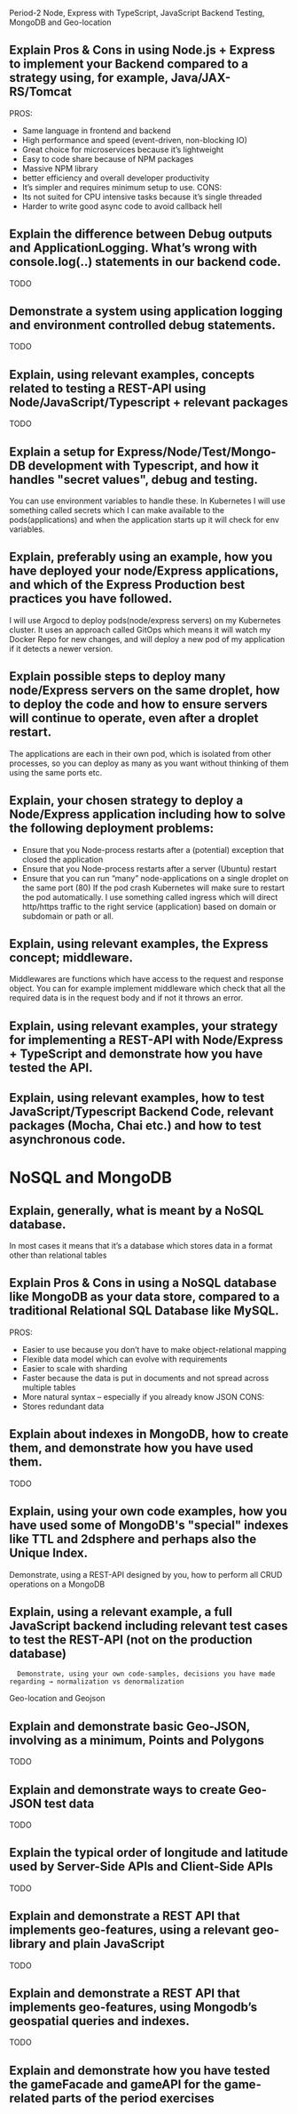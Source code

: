 Period-2 Node, Express with TypeScript, JavaScript Backend Testing, MongoDB and Geo-location

## Explain Pros & Cons in using Node.js + Express to implement your Backend compared to a strategy using, for example, Java/JAX-RS/Tomcat

PROS:
- Same language in frontend and backend
- High performance and speed (event-driven, non-blocking IO)
- Great choice for microservices because it’s lightweight
- Easy to code share because of NPM packages
- Massive NPM library
- better efficiency and overall developer productivity
- It’s simpler and requires minimum setup to use.
CONS:
- Its not suited for CPU intensive tasks because it’s single threaded
- Harder to write good async code to avoid callback hell

## Explain the difference between Debug outputs and ApplicationLogging. What’s wrong with console.log(..) statements in our backend code.

TODO

## Demonstrate a system using application logging and environment controlled debug statements.

TODO

## Explain, using relevant examples, concepts related to testing a REST-API using Node/JavaScript/Typescript + relevant packages

TODO

## Explain a setup for Express/Node/Test/Mongo-DB development with Typescript, and how it handles "secret values",  debug and testing.

You can use environment variables to handle these. In Kubernetes I will use something called secrets which I can make available to the pods(applications) and when the application starts up it will check for env variables.

## Explain, preferably using an example, how you have deployed your node/Express applications, and which of the Express Production best practices you have followed.

I will use Argocd to deploy pods(node/express servers) on my Kubernetes cluster. It uses an approach called GitOps which means it will watch my Docker Repo for new changes, and will deploy a new pod  of my application if it detects a newer version.

## Explain possible steps to deploy many node/Express servers on the same droplet, how to deploy the code and how to ensure servers will continue to operate, even after a droplet restart.
The applications are each in their own pod, which is isolated from other processes, so you can deploy as many as you want without thinking of them using the same ports etc.

## Explain, your chosen strategy to deploy a Node/Express application including how to solve the following deployment problems:
- Ensure that you Node-process restarts after a (potential) exception that closed the application
- Ensure that you Node-process restarts after a server (Ubuntu) restart
- Ensure that you can run “many” node-applications on a single droplet on the same port (80)
If the pod crash Kubernetes will make sure to restart the pod automatically.
I use something called ingress which will direct http/https traffic to the right service (application) based on domain or subdomain or path or all.


## Explain, using relevant examples, the Express concept; middleware.

Middlewares are functions which have access to the request and response object. You can for example implement middleware which check that all the required data is in the request body and if not it throws an error.

## Explain, using relevant examples, your strategy for implementing a REST-API with Node/Express  + TypeScript and demonstrate how you have tested the API.

## Explain, using relevant examples, how to test JavaScript/Typescript Backend Code, relevant packages (Mocha, Chai etc.) and how to test asynchronous code.

# NoSQL and MongoDB 
## Explain, generally, what is meant by a NoSQL database.

In most cases it means that it’s a database which stores data in a format other than relational tables

## Explain Pros & Cons in using a NoSQL database like MongoDB as your data store, compared to a traditional Relational SQL Database like MySQL.

PROS:
- Easier to use because you don’t have to make object-relational mapping
- Flexible data model which can evolve with requirements
- Easier to scale with sharding
- Faster because the data is put in documents and not spread across multiple tables
- More natural syntax – especially if you already know JSON
CONS:
- Stores redundant data

## Explain about indexes in MongoDB, how to create them, and demonstrate how you have used them.
TODO

## Explain, using your own code examples, how you have used some of MongoDB's "special" indexes like TTL and 2dsphere and perhaps also the Unique Index.
Demonstrate, using a REST-API designed by you, how to perform all CRUD operations on a MongoDB

## Explain, using a relevant example, a full JavaScript backend including relevant test cases to test the REST-API (not on the production database)
      Demonstrate, using your own code-samples, decisions you have made regarding → normalization vs denormalization 
Geo-location and Geojson
## Explain and demonstrate basic Geo-JSON, involving as a minimum, Points and Polygons
TODO 
## Explain and demonstrate ways to create Geo-JSON test data
TODO
## Explain the typical order of longitude and latitude used by Server-Side APIs and Client-Side APIs
TODO
## Explain and demonstrate a REST API that implements geo-features, using a relevant geo-library and plain JavaScript
TODO 
## Explain and demonstrate a REST API that implements geo-features, using Mongodb’s geospatial queries and indexes.
TODO 
## Explain and demonstrate how you have tested the gameFacade and gameAPI for the game-related parts of the period exercises

